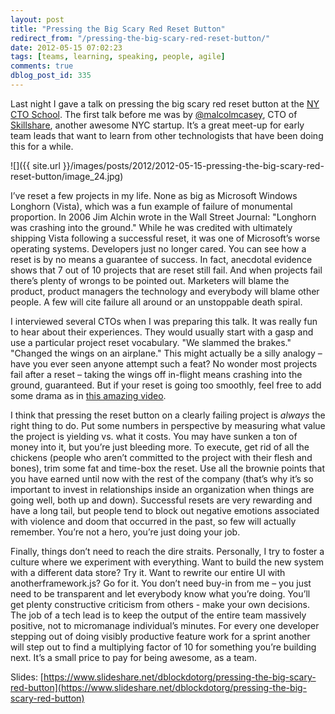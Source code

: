 ```yaml
---
layout: post
title: "Pressing the Big Scary Red Reset Button"
redirect_from: "/pressing-the-big-scary-red-reset-button/"
date: 2012-05-15 07:02:23
tags: [teams, learning, speaking, people, agile]
comments: true
dblog_post_id: 335
---
```

Last night I gave a talk on pressing the big scary red reset button at the [NY CTO School](http://web.archive.org/web/20170709150952/http://www.ctoschool.org/). The first talk before me was by [@malcolmcasey](https://twitter.com/#!/malcolmcasey), CTO of [Skillshare](https://www.skillshare.com/), another awesome NYC startup. It’s a great meet-up for early team leads that want to learn from other technologists that have been doing this for a while.

![]({{ site.url }}/images/posts/2012/2012-05-15-pressing-the-big-scary-red-reset-button/image_24.jpg)

I’ve reset a few projects in my life. None as big as Microsoft Windows Longhorn (Vista), which was a fun example of failure of monumental proportion. In 2006 Jim Alchin wrote in the Wall Street Journal: "Longhorn was crashing into the ground." While he was credited with ultimately shipping Vista following a successful reset, it was one of Microsoft’s worse operating systems. Developers just no longer cared. You can see how a reset is by no means a guarantee of success. In fact, anecdotal evidence shows that 7 out of 10 projects that are reset still fail. And when projects fail there’s plenty of wrongs to be pointed out. Marketers will blame the product, product managers the technology and everybody will blame other people. A few will cite failure all around or an unstoppable death spiral.

I interviewed several CTOs when I was preparing this talk. It was really fun to hear about their experiences. They would usually start with a gasp and use a particular project reset vocabulary. "We slammed the brakes." "Changed the wings on an airplane." This might actually be a silly analogy – have you ever seen anyone attempt such a feat? No wonder most projects fail after a reset – taking the wings off in-flight means crashing into the ground, guaranteed. But if your reset is going too smoothly, feel free to add some drama as in [this amazing video](https://www.youtube.com/watch?feature=player_embedded&v=316AzLYfAzw).

I think that pressing the reset button on a clearly failing project is _always_ the right thing to do. Put some numbers in perspective by measuring what value the project is yielding vs. what it costs. You may have sunken a ton of money into it, but you’re just bleeding more. To execute, get rid of all the chickens (people who aren’t committed to the project with their flesh and bones), trim some fat and time-box the reset. Use all the brownie points that you have earned until now with the rest of the company (that’s why it’s so important to invest in relationships inside an organization when things are going well, both up and down). Successful resets are very rewarding and have a long tail, but people tend to block out negative emotions associated with violence and doom that occurred in the past, so few will actually remember. You’re not a hero, you’re just doing your job.

Finally, things don’t need to reach the dire straits. Personally, I try to foster a culture where we experiment with everything. Want to build the new system with a different data store? Try it. Want to rewrite our entire UI with anotherframework.js? Go for it. You don’t need buy-in from me – you just need to be transparent and let everybody know what you’re doing. You’ll get plenty constructive criticism from others - make your own decisions. The job of a tech lead is to keep the output of the entire team massively positive, not to micromanage individual’s minutes. For every one developer stepping out of doing visibly productive feature work for a sprint another will step out to find a multiplying factor of 10 for something you’re building next. It’s a small price to pay for being awesome, as a team.

Slides: [https://www.slideshare.net/dblockdotorg/pressing-the-big-scary-red-button](https://www.slideshare.net/dblockdotorg/pressing-the-big-scary-red-button)

